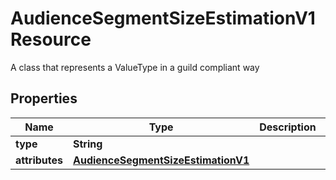 

# AudienceSegmentSizeEstimationV1Resource

A class that represents a ValueType in a guild compliant way

## Properties

Name | Type | Description | Notes
------------ | ------------- | ------------- | -------------
**type** | **String** |  |  [optional]
**attributes** | [**AudienceSegmentSizeEstimationV1**](AudienceSegmentSizeEstimationV1.md) |  |  [optional]



